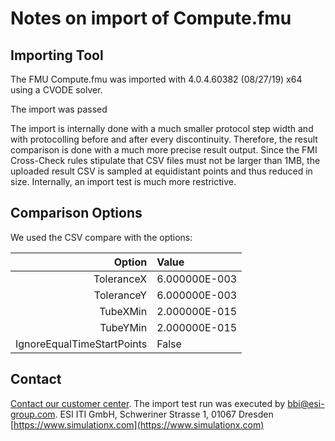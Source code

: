 # Notes on import of Compute.fmu

## Importing Tool

The FMU Compute.fmu was imported with 4.0.4.60382 (08/27/19) x64 using a CVODE solver.

The import was passed

The import is internally done with a much smaller protocol step width and with protocolling before and after every discontinuity. Therefore, the result comparison is done with a much more precise result output. Since the FMI Cross-Check rules stipulate that CSV files must not be larger than 1MB, the uploaded result CSV is sampled at equidistant points and thus reduced in size. Internally, an import test is much more restrictive.

## Comparison Options

We used the CSV compare with the options:

|Option|Value|
|-----:|:----|
|ToleranceX|6.000000E-003|
|ToleranceY|6.000000E-003|
|TubeXMin|2.000000E-015|
|TubeYMin|2.000000E-015|
|IgnoreEqualTimeStartPoints|False|

## Contact

[Contact our customer center](https://www.simulationx.com/customer-center.html). The import test run was executed by bbi@esi-group.com.
ESI ITI GmbH, Schweriner Strasse 1, 01067 Dresden
[https://www.simulationx.com](https://www.simulationx.com)


